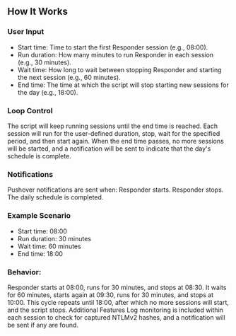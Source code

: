 ## How It Works
### User Input
- Start time: Time to start the first Responder session (e.g., 08:00).
- Run duration: How many minutes to run Responder in each session (e.g., 30 minutes).
- Wait time: How long to wait between stopping Responder and starting the next session (e.g., 60 minutes).
- End time: The time at which the script will stop starting new sessions for the day (e.g., 18:00).
### Loop Control
The script will keep running sessions until the end time is reached.
Each session will run for the user-defined duration, stop, wait for the specified period, and then start again.
When the end time passes, no more sessions will be started, and a notification will be sent to indicate that the day's schedule is complete.
### Notifications
Pushover notifications are sent when:
Responder starts.
Responder stops.
The daily schedule is completed.
### Example Scenario
- Start time: 08:00
- Run duration: 30 minutes
- Wait time: 60 minutes
- End time: 18:00
### Behavior:
Responder starts at 08:00, runs for 30 minutes, and stops at 08:30.
It waits for 60 minutes, starts again at 09:30, runs for 30 minutes, and stops at 10:00.
This cycle repeats until 18:00, after which no more sessions will start, and the script stops.
Additional Features
Log monitoring is included within each session to check for captured NTLMv2 hashes, and a notification will be sent if any are found.
